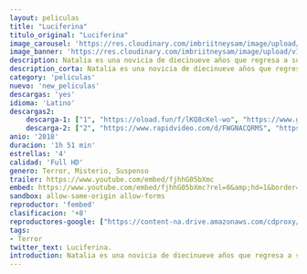 ```yaml
---
layout: peliculas
title: "Luciferina"
titulo_original: "Luciferina"
image_carousel: 'https://res.cloudinary.com/imbriitneysam/image/upload/v1542396040/luciferina-min.jpg'
image_banner: 'https://res.cloudinary.com/imbriitneysam/image/upload/v1542396040/luciferina-banner-min.jpg'
description: Natalia es una novicia de diecinueve años que regresa a su casa a regañadientes para despedirse de su padre moribundo. Sin embargo, cuando se encuentra con su hermana y sus amigas, decide viajar por la jungla en busca de una planta mística.
description_corta: Natalia es una novicia de diecinueve años que regresa a su casa a regañadientes para despedirse de su padre moribundo. Sin embargo, cuando se encuentra con su hermana y sus amigas, decide viajar por la jungla en busca de una planta mística.
category: 'peliculas'
nuevo: 'new_peliculas'
descargas: 'yes'
idioma: 'Latino'
descargas2:
    descarga-1: ["1", "https://oload.fun/f/lKQ8cKel-wo", "https://www.google.com/s2/favicons?domain=openload.co","OpenLoad","https://res.cloudinary.com/imbriitneysam/image/upload/v1541473684/mexico.png", "Latino", "Full HD"]
    descarga-2: ["2", "https://www.rapidvideo.com/d/FWGNACQRMS", "https://www.google.com/s2/favicons?domain=www.rapidvideo.com","RapidVideo","https://res.cloudinary.com/imbriitneysam/image/upload/v1541473684/mexico.png", "Latino", "Full HD"]
anio: '2018'
duracion: '1h 51 min'
estrellas: '4'
calidad: 'Full HD'
genero: Terror, Misterio, Suspenso
trailer: https://www.youtube.com/embed/fjhhG05bXmc
embed: https://www.youtube.com/embed/fjhhG05bXmc?rel=0&amp;hd=1&border=0&wmode=opaque&enablejsapi=1&modestbranding=1&controls=1&showinfo=1
sandbox: allow-same-origin allow-forms
reproductor: 'fembed'
clasificacion: '+8'
reproductores-google: ["https://content-na.drive.amazonaws.com/cdproxy/share/67K40a1SeW4hpH3Vqhv8iRZuJDuVL9H6DKFOB45cOT2/nodes/e_Sd4jFwQkCINSK_8HW7-w?nonce=pblIQD3DLE6TJj_5I-JDK8x_XaZ2booaJohu7VFtBccJHopvYSYY_1DFs7jQLjOV"]
tags:
- Terror
twitter_text: Luciferina.
introduction: Natalia es una novicia de diecinueve años que regresa a su casa a regañadientes para despedirse de su padre moribundo. Sin embargo, cuando se encuentra con su hermana y sus amigas, decide viajar por la jungla en busca de una planta mística.
---
```













